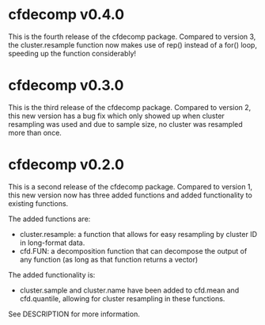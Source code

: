 # cfdecomp v0.4.0

This is the fourth release of the cfdecomp package. Compared to version 3, the cluster.resample function now makes use of rep() instead of a for() loop, speeding up the function considerably!


# cfdecomp v0.3.0

This is the third release of the cfdecomp package. Compared to version 2, this new version has a bug fix which only showed up when cluster resampling was used and due to sample size, no cluster was resampled more than once.

# cfdecomp v0.2.0

This is a second release of the cfdecomp package. Compared to version 1, this new version now has three added functions and added functionality to existing functions.

The added functions are:
* cluster.resample: a function that allows for easy resampling by cluster ID in long-format data.
* cfd.FUN: a decomposition function that can decompose the output of any function (as long as that function returns a vector)

The added functionality is:
* cluster.sample and cluster.name have been added to cfd.mean and cfd.quantile, allowing for cluster resampling in these functions.

See DESCRIPTION for more information.

